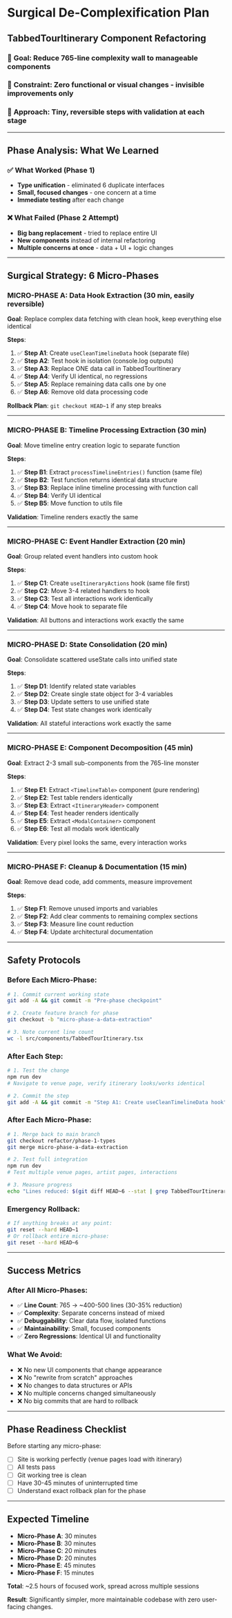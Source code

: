 # Surgical De-Complexification Plan
## TabbedTourItinerary Component Refactoring

### 🎯 **Goal**: Reduce 765-line complexity wall to manageable components
### 🚨 **Constraint**: Zero functional or visual changes - invisible improvements only
### 📏 **Approach**: Tiny, reversible steps with validation at each stage

---

## **Phase Analysis: What We Learned**

### ✅ **What Worked (Phase 1)**
- **Type unification** - eliminated 6 duplicate interfaces
- **Small, focused changes** - one concern at a time
- **Immediate testing** after each change

### ❌ **What Failed (Phase 2 Attempt)**
- **Big bang replacement** - tried to replace entire UI
- **New components** instead of internal refactoring
- **Multiple concerns at once** - data + UI + logic changes

---

## **Surgical Strategy: 6 Micro-Phases**

### **MICRO-PHASE A: Data Hook Extraction** (30 min, easily reversible)
**Goal**: Replace complex data fetching with clean hook, keep everything else identical

**Steps**:
1. ✅ **Step A1**: Create `useCleanTimelineData` hook (separate file)
2. ✅ **Step A2**: Test hook in isolation (console.log outputs)
3. ✅ **Step A3**: Replace ONE data call in TabbedTourItinerary
4. ✅ **Step A4**: Verify UI identical, no regressions
5. ✅ **Step A5**: Replace remaining data calls one by one
6. ✅ **Step A6**: Remove old data processing code

**Rollback Plan**: `git checkout HEAD~1` if any step breaks

---

### **MICRO-PHASE B: Timeline Processing Extraction** (30 min)
**Goal**: Move timeline entry creation logic to separate function

**Steps**:
1. ✅ **Step B1**: Extract `processTimelineEntries()` function (same file)
2. ✅ **Step B2**: Test function returns identical data structure
3. ✅ **Step B3**: Replace inline timeline processing with function call
4. ✅ **Step B4**: Verify UI identical
5. ✅ **Step B5**: Move function to utils file

**Validation**: Timeline renders exactly the same

---

### **MICRO-PHASE C: Event Handler Extraction** (20 min)
**Goal**: Group related event handlers into custom hook

**Steps**:
1. ✅ **Step C1**: Create `useItineraryActions` hook (same file first)
2. ✅ **Step C2**: Move 3-4 related handlers to hook
3. ✅ **Step C3**: Test all interactions work identically
4. ✅ **Step C4**: Move hook to separate file

**Validation**: All buttons and interactions work exactly the same

---

### **MICRO-PHASE D: State Consolidation** (20 min)
**Goal**: Consolidate scattered useState calls into unified state

**Steps**:
1. ✅ **Step D1**: Identify related state variables
2. ✅ **Step D2**: Create single state object for 3-4 variables
3. ✅ **Step D3**: Update setters to use unified state
4. ✅ **Step D4**: Test state changes work identically

**Validation**: All stateful interactions work exactly the same

---

### **MICRO-PHASE E: Component Decomposition** (45 min)
**Goal**: Extract 2-3 small sub-components from the 765-line monster

**Steps**:
1. ✅ **Step E1**: Extract `<TimelineTable>` component (pure rendering)
2. ✅ **Step E2**: Test table renders identically
3. ✅ **Step E3**: Extract `<ItineraryHeader>` component
4. ✅ **Step E4**: Test header renders identically
5. ✅ **Step E5**: Extract `<ModalContainer>` component
6. ✅ **Step E6**: Test all modals work identically

**Validation**: Every pixel looks the same, every interaction works

---

### **MICRO-PHASE F: Cleanup & Documentation** (15 min)
**Goal**: Remove dead code, add comments, measure improvement

**Steps**:
1. ✅ **Step F1**: Remove unused imports and variables
2. ✅ **Step F2**: Add clear comments to remaining complex sections
3. ✅ **Step F3**: Measure line count reduction
4. ✅ **Step F4**: Update architectural documentation

---

## **Safety Protocols**

### **Before Each Micro-Phase**:
```bash
# 1. Commit current working state
git add -A && git commit -m "Pre-phase checkpoint"

# 2. Create feature branch for phase
git checkout -b "micro-phase-a-data-extraction"

# 3. Note current line count
wc -l src/components/TabbedTourItinerary.tsx
```

### **After Each Step**:
```bash
# 1. Test the change
npm run dev
# Navigate to venue page, verify itinerary looks/works identical

# 2. Commit the step
git add -A && git commit -m "Step A1: Create useCleanTimelineData hook"
```

### **After Each Micro-Phase**:
```bash
# 1. Merge back to main branch
git checkout refactor/phase-1-types
git merge micro-phase-a-data-extraction

# 2. Test full integration
npm run dev
# Test multiple venue pages, artist pages, interactions

# 3. Measure progress
echo "Lines reduced: $(git diff HEAD~6 --stat | grep TabbedTourItinerary)"
```

### **Emergency Rollback**:
```bash
# If anything breaks at any point:
git reset --hard HEAD~1
# Or rollback entire micro-phase:
git reset --hard HEAD~6
```

---

## **Success Metrics**

### **After All Micro-Phases**:
- ✅ **Line Count**: 765 → ~400-500 lines (30-35% reduction)
- ✅ **Complexity**: Separate concerns instead of mixed
- ✅ **Debuggability**: Clear data flow, isolated functions
- ✅ **Maintainability**: Small, focused components
- ✅ **Zero Regressions**: Identical UI and functionality

### **What We Avoid**:
- ❌ No new UI components that change appearance
- ❌ No "rewrite from scratch" approaches
- ❌ No changes to data structures or APIs
- ❌ No multiple concerns changed simultaneously
- ❌ No big commits that are hard to rollback

---

## **Phase Readiness Checklist**

Before starting any micro-phase:
- [ ] Site is working perfectly (venue pages load with itinerary)
- [ ] All tests pass
- [ ] Git working tree is clean
- [ ] Have 30-45 minutes of uninterrupted time
- [ ] Understand exact rollback plan for the phase

---

## **Expected Timeline**

- **Micro-Phase A**: 30 minutes
- **Micro-Phase B**: 30 minutes  
- **Micro-Phase C**: 20 minutes
- **Micro-Phase D**: 20 minutes
- **Micro-Phase E**: 45 minutes
- **Micro-Phase F**: 15 minutes

**Total**: ~2.5 hours of focused work, spread across multiple sessions

**Result**: Significantly simpler, more maintainable codebase with zero user-facing changes. 